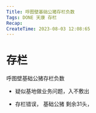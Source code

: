 ```yaml
---
Title: 呼图壁基础公猪存栏负数
Tags: DONE 天康 存栏
Recap: 
CreateTime: 2023-08-03 12:08:65
---
```

# 存栏

呼图壁基础公猪存栏负数

- 疑似基地做业务问题，入不敷出

- 存栏错误， 基础公猪 剩余31头，

